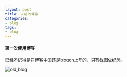 ```yaml
---
layout: post
title: 以前的博客 
categories:
- blog
tags:
- blog
---
```


#### 第一次使用博客

已经不记得是在博客中国还是blogcn上开的，只有截图做纪念。

![old_blog](/blog/media/images/oldblog/oldblog.jpg)

